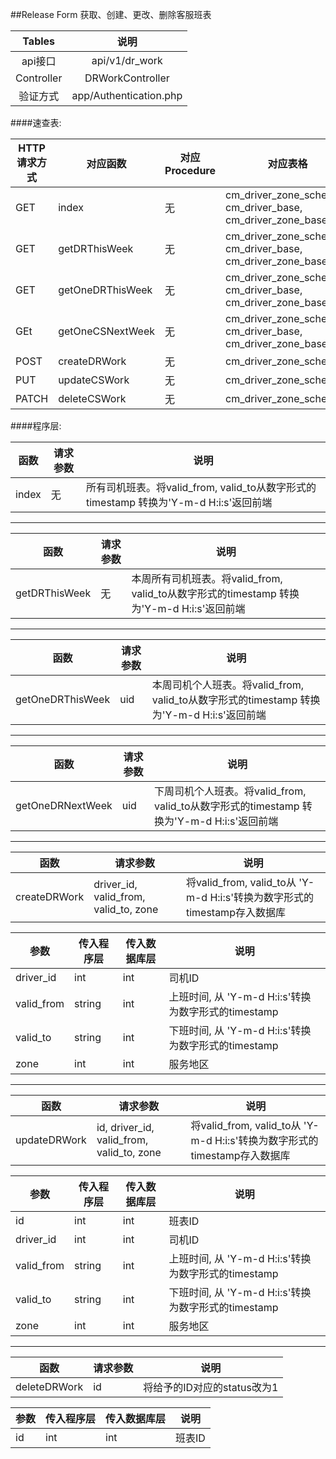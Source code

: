 ##Release Form 获取、创建、更改、删除客服班表


|   Tables   |           说明           |
| :--------: | :--------------------: |
|   api接口    |     api/v1/dr_work     |
| Controller |    DRWorkController    |
|    验证方式    | app/Authentication.php |

####速查表:

| HTTP请求方式 | 对应函数             | 对应Procedure | 对应表格                                     |
| -------- | ---------------- | ----------- | ---------------------------------------- |
| GET      | index            | 无           | cm_driver_zone_schedule, cm_driver_base, cm_driver_zone_base |
| GET      | getDRThisWeek    | 无           | cm_driver_zone_schedule, cm_driver_base, cm_driver_zone_base |
| GET      | getOneDRThisWeek | 无           | cm_driver_zone_schedule, cm_driver_base, cm_driver_zone_base |
| GEt      | getOneCSNextWeek | 无           | cm_driver_zone_schedule, cm_driver_base, cm_driver_zone_base |
| POST     | createDRWork     | 无           | cm_driver_zone_schedule                  |
| PUT      | updateCSWork     | 无           | cm_driver_zone_schedule                  |
| PATCH    | deleteCSWork     | 无           | cm_driver_zone_schedule                  |
####程序层:

| 函数    | 请求参数 | 说明                                       |
| ----- | ---- | ---------------------------------------- |
| index | 无    | 所有司机班表。将valid_from, valid_to从数字形式的timestamp 转换为'Y-m-d H:i:s'返回前端 |

----
| 函数            | 请求参数 | 说明                                       |
| ------------- | ---- | ---------------------------------------- |
| getDRThisWeek | 无    | 本周所有司机班表。将valid_from, valid_to从数字形式的timestamp 转换为'Y-m-d H:i:s'返回前端 |

----
| 函数               | 请求参数 | 说明                                       |
| ---------------- | ---- | ---------------------------------------- |
| getOneDRThisWeek | uid  | 本周司机个人班表。将valid_from, valid_to从数字形式的timestamp 转换为'Y-m-d H:i:s'返回前端 |

----
| 函数               | 请求参数 | 说明                                       |
| ---------------- | ---- | ---------------------------------------- |
| getOneDRNextWeek | uid  | 下周司机个人班表。将valid_from, valid_to从数字形式的timestamp 转换为'Y-m-d H:i:s'返回前端 |

----

| 函数           | 请求参数                                  | 说明                                       |
| ------------ | ------------------------------------- | ---------------------------------------- |
| createDRWork | driver_id, valid_from, valid_to, zone | 将valid_from, valid_to从 'Y-m-d H:i:s'转换为数字形式的timestamp存入数据库 |

| 参数         | 传入程序层  | 传入数据库层 | 说明                                     |
| ---------- | ------ | ------ | -------------------------------------- |
| driver_id  | int    | int    | 司机ID                                   |
| valid_from | string | int    | 上班时间, 从 'Y-m-d H:i:s'转换为数字形式的timestamp |
| valid_to   | string | int    | 下班时间, 从 'Y-m-d H:i:s'转换为数字形式的timestamp |
| zone       | int    | int    | 服务地区                                   |

----

| 函数           | 请求参数                                     | 说明                                       |
| ------------ | ---------------------------------------- | ---------------------------------------- |
| updateDRWork | id, driver_id, valid_from, valid_to, zone | 将valid_from, valid_to从 'Y-m-d H:i:s'转换为数字形式的timestamp存入数据库 |

| 参数         | 传入程序层  | 传入数据库层 | 说明                                     |
| ---------- | ------ | ------ | -------------------------------------- |
| id         | int    | int    | 班表ID                                   |
| driver_id  | int    | int    | 司机ID                                   |
| valid_from | string | int    | 上班时间, 从 'Y-m-d H:i:s'转换为数字形式的timestamp |
| valid_to   | string | int    | 下班时间, 从 'Y-m-d H:i:s'转换为数字形式的timestamp |
| zone       | int    | int    | 服务地区                                   |

----

| 函数           | 请求参数 | 说明                 |
| ------------ | ---- | ------------------ |
| deleteDRWork | id   | 将给予的ID对应的status改为1 |

| 参数   | 传入程序层 | 传入数据库层 | 说明   |
| ---- | ----- | ------ | ---- |
| id   | int   | int    | 班表ID |
